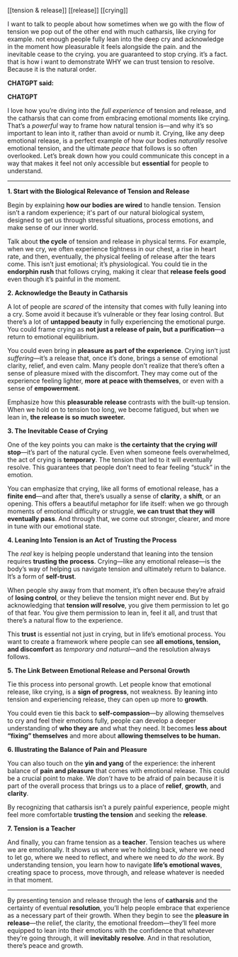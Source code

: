 [[tension & release]] [[release]] [[crying]]

I want to talk to people about how sometimes when we go with the flow of tension we pop out of the other end with much catharsis, like crying for example. not enough people fully lean into the deep cry and acknowledge in the moment how pleasurable it feels alongside the pain. and the inevitable cease to the crying. you are guaranteed to stop crying. it’s a fact. that is how i want to demonstrate WHY we can trust tension to resolve. Because it is the natural order.

**CHATGPT said:**

**CHATGPT**

I love how you’re diving into the _full experience_ of tension and release, and the catharsis that can come from embracing emotional moments like crying. That’s a _powerful_ way to frame how natural tension is—and why it’s so important to lean into it, rather than avoid or numb it. Crying, like any deep emotional release, is a perfect example of how our bodies _naturally_ resolve emotional tension, and the ultimate _peace_ that follows is so often overlooked. Let’s break down how you could communicate this concept in a way that makes it feel not only accessible but **essential** for people to understand.

---

**1. Start with the Biological Relevance of Tension and Release**

Begin by explaining **how our bodies are wired** to handle tension. Tension isn’t a random experience; it's part of our natural biological system, designed to get us through stressful situations, process emotions, and make sense of our inner world.

Talk about **the cycle** of tension and release in physical terms. For example, when we cry, we often experience tightness in our chest, a rise in heart rate, and then, eventually, the physical feeling of release after the tears come. This isn’t just emotional; it’s physiological. You could tie in the **endorphin rush** that follows crying, making it clear that **release feels good** even though it’s painful in the moment.

**2. Acknowledge the Beauty in Catharsis**

A lot of people are _scared_ of the intensity that comes with fully leaning into a cry. Some avoid it because it’s vulnerable or they fear losing control. But there’s a lot of **untapped beauty** in fully experiencing the emotional purge. You could frame crying as **not just a release of pain, but a purification**—a return to emotional equilibrium.

You could even bring in **pleasure as part of the experience**. Crying isn’t just _suffering_—it’s a release that, once it’s done, brings a sense of emotional clarity, relief, and even calm. Many people don’t realize that there’s often a sense of pleasure mixed with the discomfort. They may come out of the experience feeling lighter, **more at peace with themselves**, or even with a sense of **empowerment**.

Emphasize how this **pleasurable release** contrasts with the built-up tension. When we hold on to tension too long, we become fatigued, but when we lean in, **the release is so much sweeter.**

**3. The Inevitable Cease of Crying**

One of the key points you can make is **the certainty that the crying _will_ stop**—it’s part of the natural cycle. Even when someone feels overwhelmed, the act of crying is **temporary**. The tension that led to it will eventually resolve. This guarantees that people don’t need to fear feeling “stuck” in the emotion.

You can emphasize that crying, like all forms of emotional release, has a **finite end**—and after that, there’s usually a sense of **clarity**, a **shift**, or an opening. This offers a beautiful metaphor for life itself: when we go through moments of emotional difficulty or struggle, **we can trust that they will eventually pass**. And through that, we come out stronger, clearer, and more in tune with our emotional state.

**4. Leaning Into Tension is an Act of Trusting the Process**

The _real_ key is helping people understand that leaning into the tension requires **trusting the process**. Crying—like any emotional release—is the body’s way of helping us navigate tension and ultimately return to balance. It’s a form of **self-trust**.

When people shy away from that moment, it’s often because they’re afraid of **losing control**, or they believe the tension might never end. But by acknowledging that **tension _will_ resolve**, you give them permission to let go of that fear. You give them permission to lean in, feel it all, and trust that there’s a natural flow to the experience.

This **trust** is essential not just in crying, but in life’s emotional process. You want to create a framework where people can see **all emotions, tension, and discomfort** as _temporary and natural_—and the resolution always follows.

**5. The Link Between Emotional Release and Personal Growth**

Tie this process into personal growth. Let people know that emotional release, like crying, is a **sign of progress**, not weakness. By leaning into tension and experiencing release, they can open up more to **growth**.

You could even tie this back to **self-compassion**—by allowing themselves to cry and feel their emotions fully, people can develop a deeper understanding of **who they are** and what they need. It becomes **less about “fixing” themselves** and more about **allowing themselves to be human.**

**6. Illustrating the Balance of Pain and Pleasure**

You can also touch on the **yin and yang** of the experience: the inherent balance of **pain and pleasure** that comes with emotional release. This could be a crucial point to make. We _don’t_ have to be afraid of pain because it is part of the overall process that brings us to a place of **relief**, **growth**, and **clarity**.

By recognizing that catharsis isn’t a purely painful experience, people might feel more comfortable **trusting the tension** and seeking the **release**.

**7. Tension is a Teacher**

And finally, you can frame tension as a **teacher**. Tension teaches us where we are emotionally. It shows us where we’re holding back, where we need to let go, where we need to reflect, and where we need to _do the work_. By understanding tension, you learn how to navigate **life’s emotional waves**, creating space to process, move through, and release whatever is needed in that moment.

---

By presenting tension and release through the lens of **catharsis** and the certainty of eventual **resolution**, you’ll help people embrace that experience as a necessary part of their growth. When they begin to see the **pleasure in release**—the relief, the clarity, the emotional freedom—they’ll feel more equipped to lean into their emotions with the confidence that whatever they’re going through, it will **inevitably resolve**. And in that resolution, there’s peace and growth.
